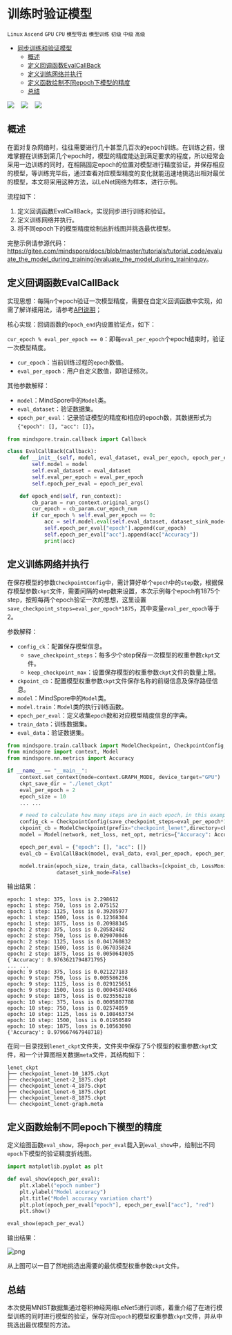 ﻿# 训练时验证模型

`Linux` `Ascend` `GPU` `CPU` `模型导出` `模型训练` `初级` `中级` `高级`

<!-- TOC -->

- [同步训练和验证模型](#同步训练和验证模型)
    - [概述](#概述)
    - [定义回调函数EvalCallBack](#定义回调函数evalcallback)
    - [定义训练网络并执行](#定义训练网络并执行)
    - [定义函数绘制不同epoch下模型的精度](#定义函数绘制不同epoch下模型的精度)
    - [总结](#总结)

<!-- /TOC -->

<a href="https://gitee.com/mindspore/docs/blob/master/tutorials/training/source_zh_cn/advanced_use/evaluate_the_model_during_training.md" target="_blank"><img src="https://gitee.com/mindspore/docs/raw/master/resource/_static/logo_source.png"></a>
&nbsp;&nbsp;
<a href="https://obs.dualstack.cn-north-4.myhuaweicloud.com/mindspore-website/notebook/master/mindspore_evaluate_the_model_during_training.ipynb"><img src="../_static/logo_notebook.png"></a>
&nbsp;&nbsp;
<a href="https://console.huaweicloud.com/modelarts/?region=cn-north-4#/notebook/loading?share-url-b64=aHR0cHM6Ly9vYnMuZHVhbHN0YWNrLmNuLW5vcnRoLTQubXlodWF3ZWljbG91ZC5jb20vbWluZHNwb3JlLXdlYnNpdGUvbm90ZWJvb2svbW9kZWxhcnRzL21pbmRzcG9yZV9ldmFsdWF0ZV90aGVfbW9kZWxfZHVyaW5nX3RyYWluaW5nLmlweW5i&image_id=65f636a0-56cf-49df-b941-7d2a07ba8c8c" target="_blank"><img src="../_static/logo_modelarts.png"></a>

## 概述

在面对复杂网络时，往往需要进行几十甚至几百次的epoch训练。在训练之前，很难掌握在训练到第几个epoch时，模型的精度能达到满足要求的程度，所以经常会采用一边训练的同时，在相隔固定epoch的位置对模型进行精度验证，并保存相应的模型，等训练完毕后，通过查看对应模型精度的变化就能迅速地挑选出相对最优的模型，本文将采用这种方法，以LeNet网络为样本，进行示例。

流程如下：

1. 定义回调函数EvalCallBack，实现同步进行训练和验证。
2. 定义训练网络并执行。
3. 将不同epoch下的模型精度绘制出折线图并挑选最优模型。

完整示例请参源代码：<https://gitee.com/mindspore/docs/blob/master/tutorials/tutorial_code/evaluate_the_model_during_training/evaluate_the_model_during_training.py>。

## 定义回调函数EvalCallBack

实现思想：每隔n个epoch验证一次模型精度，需要在自定义回调函数中实现，如需了解详细用法，请参考[API说明](https://www.mindspore.cn/doc/api_python/zh-CN/master/mindspore/mindspore.train.html#mindspore.train.callback.Callback)；

核心实现：回调函数的`epoch_end`内设置验证点，如下：

`cur_epoch % eval_per_epoch == 0`：即每`eval_per_epoch`个epoch结束时，验证一次模型精度。

- `cur_epoch`：当前训练过程的`epoch`数值。
- `eval_per_epoch`：用户自定义数值，即验证频次。

其他参数解释：

- `model`：MindSpore中的`Model`类。
- `eval_dataset`：验证数据集。
- `epoch_per_eval`：记录验证模型的精度和相应的epoch数，其数据形式为`{"epoch": [], "acc": []}`。

```python
from mindspore.train.callback import Callback

class EvalCallBack(Callback):
    def __init__(self, model, eval_dataset, eval_per_epoch, epoch_per_eval):
        self.model = model
        self.eval_dataset = eval_dataset
        self.eval_per_epoch = eval_per_epoch
        self.epoch_per_eval = epoch_per_eval

    def epoch_end(self, run_context):
        cb_param = run_context.original_args()
        cur_epoch = cb_param.cur_epoch_num
        if cur_epoch % self.eval_per_epoch == 0:
            acc = self.model.eval(self.eval_dataset, dataset_sink_mode=False)
            self.epoch_per_eval["epoch"].append(cur_epoch)
            self.epoch_per_eval["acc"].append(acc["Accuracy"])
            print(acc)

```

## 定义训练网络并执行

在保存模型的参数`CheckpointConfig`中，需计算好单个`epoch`中的`step`数，根据保存模型参数`ckpt`文件，需要间隔的step数来设置，本次示例每个epoch有1875个step，按照每两个epoch验证一次的思想，这里设置`save_checkpoint_steps=eval_per_epoch*1875`，其中变量`eval_per_epoch`等于2。

参数解释：

- `config_ck`：配置保存模型信息。
    - `save_checkpoint_steps`：每多少个step保存一次模型的权重参数`ckpt`文件。
    - `keep_checkpoint_max`：设置保存模型的权重参数`ckpt`文件的数量上限。
- `ckpoint_cb`：配置模型权重参数`ckpt`文件保存名称的前缀信息及保存路径信息。
- `model`：MindSpore中的`Model`类。
- `model.train`：`Model`类的执行训练函数。
- `epoch_per_eval`：定义收集`epoch`数和对应模型精度信息的字典。
- `train_data`：训练数据集。
- `eval_data`：验证数据集。

```python
from mindspore.train.callback import ModelCheckpoint, CheckpointConfig, LossMonitor
from mindspore import context, Model
from mindspore.nn.metrics import Accuracy

if __name__ == "__main__":
    context.set_context(mode=context.GRAPH_MODE, device_target="GPU")
    ckpt_save_dir = "./lenet_ckpt"
    eval_per_epoch = 2
    epoch_size = 10
    ... ...

    # need to calculate how many steps are in each epoch，in this example, 1875 steps per epoch
    config_ck = CheckpointConfig(save_checkpoint_steps=eval_per_epoch*1875, keep_checkpoint_max=15)
    ckpoint_cb = ModelCheckpoint(prefix="checkpoint_lenet",directory=ckpt_save_dir, config=config_ck)
    model = Model(network, net_loss, net_opt, metrics={"Accuracy": Accuracy()})

    epoch_per_eval = {"epoch": [], "acc": []}
    eval_cb = EvalCallBack(model, eval_data, eval_per_epoch, epoch_per_eval)

    model.train(epoch_size, train_data, callbacks=[ckpoint_cb, LossMonitor(375), eval_cb],
                dataset_sink_mode=False)
```

输出结果：

```text
epoch: 1 step: 375, loss is 2.298612
epoch: 1 step: 750, loss is 2.075152
epoch: 1 step: 1125, loss is 0.39205977
epoch: 1 step: 1500, loss is 0.12368304
epoch: 1 step: 1875, loss is 0.20988345
epoch: 2 step: 375, loss is 0.20582482
epoch: 2 step: 750, loss is 0.029070046
epoch: 2 step: 1125, loss is 0.041760832
epoch: 2 step: 1500, loss is 0.067035824
epoch: 2 step: 1875, loss is 0.0050643035
{'Accuracy': 0.9763621794871795}
... ...
epoch: 9 step: 375, loss is 0.021227183
epoch: 9 step: 750, loss is 0.005586236
epoch: 9 step: 1125, loss is 0.029125651
epoch: 9 step: 1500, loss is 0.00045874066
epoch: 9 step: 1875, loss is 0.023556218
epoch: 10 step: 375, loss is 0.0005807788
epoch: 10 step: 750, loss is 0.02574059
epoch: 10 step: 1125, loss is 0.108463734
epoch: 10 step: 1500, loss is 0.01950589
epoch: 10 step: 1875, loss is 0.10563098
{'Accuracy': 0.979667467948718}
```

在同一目录找到`lenet_ckpt`文件夹，文件夹中保存了5个模型的权重参数`ckpt`文件，和一个计算图相关数据`meta`文件，其结构如下：

```text
lenet_ckpt
├── checkpoint_lenet-10_1875.ckpt
├── checkpoint_lenet-2_1875.ckpt
├── checkpoint_lenet-4_1875.ckpt
├── checkpoint_lenet-6_1875.ckpt
├── checkpoint_lenet-8_1875.ckpt
└── checkpoint_lenet-graph.meta
```

## 定义函数绘制不同epoch下模型的精度

定义绘图函数`eval_show`，将`epoch_per_eval`载入到`eval_show`中，绘制出不同`epoch`下模型的验证精度折线图。

```python
import matplotlib.pyplot as plt

def eval_show(epoch_per_eval):
    plt.xlabel("epoch number")
    plt.ylabel("Model accuracy")
    plt.title("Model accuracy variation chart")
    plt.plot(epoch_per_eval["epoch"], epoch_per_eval["acc"], "red")
    plt.show()

eval_show(epoch_per_eval)
```

输出结果：

![png](./images/evaluate_the_model_during_training.png)

从上图可以一目了然地挑选出需要的最优模型权重参数`ckpt`文件。

## 总结

本次使用MNIST数据集通过卷积神经网络LeNet5进行训练，着重介绍了在进行模型训练的同时进行模型的验证，保存对应`epoch`的模型权重参数`ckpt`文件，并从中挑选出最优模型的方法。
